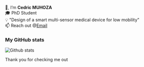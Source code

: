 👋, I’m <strong>Cedric MUHOZA</strong> <br>
🎓 PhD Student <br> 
💡 "Design of a smart multi-sensor medical device for low mobility"<br>
📫 Reach out @<a href="mailto:cedricdiego0@gmail.com">Email</a>

<!---
mcedrdiego/mcedrdiego is a ✨ special ✨ repository because its `README.md` (this file) appears on your GitHub profile.
You can click the Preview link to take a look at your changes.
--->
### My GitHub stats
![Github stats](https://github-readme-stats.vercel.app/api?username=mcedrdiego&show_icons=true&theme=vue)

Thank you for checking me out
